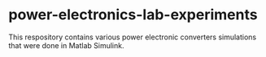# power-electronics-lab-experiments
 This respository contains various power electronic converters simulations that were done in Matlab Simulink.
